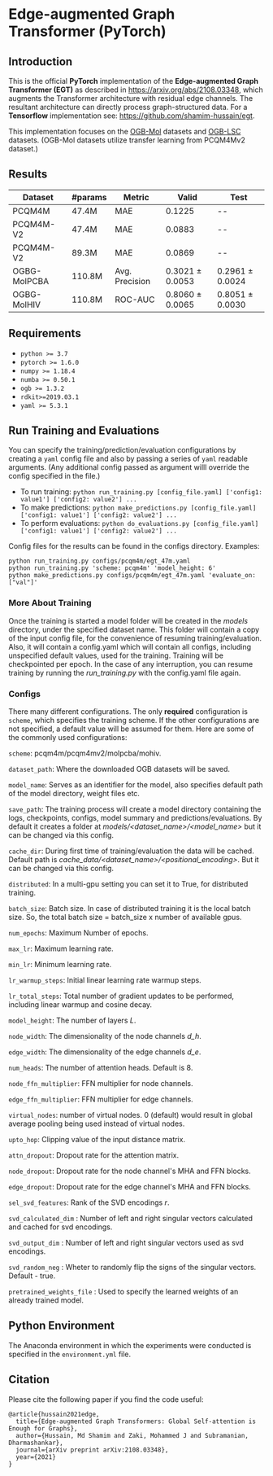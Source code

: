 # Edge-augmented Graph Transformer (PyTorch)

## Introduction

This is the official **PyTorch** implementation of the **Edge-augmented Graph Transformer (EGT)** as described in <https://arxiv.org/abs/2108.03348>, which augments the Transformer architecture with residual edge channels. The resultant architecture can directly process graph-structured data. For a **Tensorflow** implementation see: <https://github.com/shamim-hussain/egt>.

This implementation focuses on the [OGB-Mol](https://ogb.stanford.edu/docs/graphprop/) datasets and [OGB-LSC](https://ogb.stanford.edu/docs/lsc/) datasets. (OGB-Mol datasets utilize transfer learning from PCQM4Mv2 dataset.)

## Results

Dataset       | #params | Metric         | Valid           | Test           |
--------------|---------|----------------|-----------------|----------------|
PCQM4M        | 47.4M   | MAE            | 0.1225          | --             |
PCQM4M-V2     | 47.4M   | MAE            | 0.0883          | --             |
PCQM4M-V2     | 89.3M   | MAE            | 0.0869          | --             |
OGBG-MolPCBA  | 110.8M  | Avg. Precision | 0.3021 ± 0.0053 | 0.2961 ± 0.0024|
OGBG-MolHIV   | 110.8M  | ROC-AUC        | 0.8060 ± 0.0065 | 0.8051 ± 0.0030|

## Requirements

* `python >= 3.7`
* `pytorch >= 1.6.0`
* `numpy >= 1.18.4`
* `numba >= 0.50.1`
* `ogb >= 1.3.2`
* `rdkit>=2019.03.1`
* `yaml >= 5.3.1`

## Run Training and Evaluations

You can specify the training/prediction/evaluation configurations by creating a `yaml` config file and also by passing a series of `yaml` readable arguments. (Any additional config passed as argument willl override the config specified in the file.)

* To run training: ```python run_training.py [config_file.yaml] ['config1: value1'] ['config2: value2'] ...```
* To make predictions: ```python make_predictions.py [config_file.yaml] ['config1: value1'] ['config2: value2'] ...```
* To perform evaluations: ```python do_evaluations.py [config_file.yaml] ['config1: value1'] ['config2: value2'] ...```

Config files for the results can be found in the configs directory. Examples:
```
python run_training.py configs/pcqm4m/egt_47m.yaml
python run_training.py 'scheme: pcqm4m' 'model_height: 6'
python make_predictions.py configs/pcqm4m/egt_47m.yaml 'evaluate_on: ["val"]'
```

### More About Training

Once the training is started a model folder will be created in the *models* directory, under the specified dataset name. This folder will contain a copy of the input config file, for the convenience of resuming training/evaluation. Also, it will contain a config.yaml which will contain all configs, including unspecified default values, used for the training. Training will be checkpointed per epoch. In the case of any interruption, you can resume training by running the *run_training.py* with the config.yaml file again.

### Configs
There many different configurations. The only **required** configuration is `scheme`, which specifies the training scheme. If the other configurations are not specified, a default value will be assumed for them. Here are some of the commonly used configurations:

`scheme`: pcqm4m/pcqm4mv2/molpcba/mohiv.

`dataset_path`: Where the downloaded OGB datasets will be saved.

`model_name`: Serves as an identifier for the model, also specifies default path of the model directory, weight files etc.

`save_path`: The training process will create a model directory containing the logs, checkpoints, configs, model summary and predictions/evaluations. By default it creates a folder at *models/<dataset_name>/<model_name>* but it can be changed via this config.

`cache_dir`: During first time of training/evaluation the data will be cached. Default path is *cache_data/<dataset_name>/<positional_encoding>*. But it can be changed via this config.

`distributed`: In a multi-gpu setting you can set it to True, for distributed training.

`batch_size`: Batch size. In case of distributed training it is the local batch size. So, the total batch size = batch_size x number of available gpus.

`num_epochs`: Maximum Number of epochs.

`max_lr`: Maximum learning rate.

`min_lr`: Minimum learning rate.

`lr_warmup_steps`: Initial linear learning rate warmup steps.

`lr_total_steps`: Total number of gradient updates to be performed, including linear warmup and cosine decay.

`model_height`: The number of layers *L*.

`node_width`: The dimensionality of the node channels *d_h*.

`edge_width`: The dimensionality of the edge channels *d_e*.

`num_heads`: The number of attention heads. Default is 8.

`node_ffn_multiplier`: FFN multiplier for node channels.

`edge_ffn_multiplier`: FFN multiplier for edge channels.

`virtual_nodes`: number of virtual nodes. 0 (default) would result in global average pooling being used instead of virtual nodes.

`upto_hop`: Clipping value of the input distance matrix.

`attn_dropout`: Dropout rate for the attention matrix.

`node_dropout`: Dropout rate for the node channel's MHA and FFN blocks.

`edge_dropout`: Dropout rate for the edge channel's MHA and FFN blocks.

`sel_svd_features`: Rank of the SVD encodings *r*.

`svd_calculated_dim` : Number of left and right singular vectors calculated and cached for svd encodings.

`svd_output_dim` : Number of left and right singular vectors used as svd encodings.

`svd_random_neg` : Wheter to randomly flip the signs of the singular vectors. Default - true.

`pretrained_weights_file` : Used to specify the learned weights of an already trained model.

## Python Environment

The Anaconda environment in which the experiments were conducted is specified in the `environment.yml` file.

## Citation

Please cite the following paper if you find the code useful:
```
@article{hussain2021edge,
  title={Edge-augmented Graph Transformers: Global Self-attention is Enough for Graphs},
  author={Hussain, Md Shamim and Zaki, Mohammed J and Subramanian, Dharmashankar},
  journal={arXiv preprint arXiv:2108.03348},
  year={2021}
}
```
